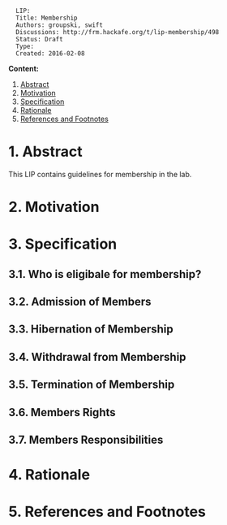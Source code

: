 ```
  LIP:
  Title: Membership
  Authors: groupski, swift
  Discussions: http://frm.hackafe.org/t/lip-membership/498
  Status: Draft
  Type:
  Created: 2016-02-08
```


**Content:**

1. [Abstract](#1-abstract)
2. [Motivation](#2-motivation)
3. [Specification](#3-specification)
4. [Rationale](#4-rationale)
5. [References and Footnotes](#5-references-and-footnotes)


# 1. Abstract

This LIP contains guidelines for membership in the lab.


# 2. Motivation


# 3. Specification

## 3.1. Who is eligibale for membership?


## 3.2. Admission of Members


## 3.3. Hibernation of Membership


## 3.4. Withdrawal from Membership


## 3.5. Termination of Membership


## 3.6. Members Rights


## 3.7. Members Responsibilities


# 4. Rationale


# 5. References and Footnotes


